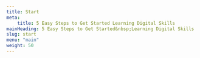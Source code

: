 ```yaml
---
title: Start
meta:
    title: 5 Easy Steps to Get Started Learning Digital Skills
mainHeading: 5 Easy Steps to Get Started&nbsp;Learning Digital Skills
slug: start
menu: "main"
weight: 50
---
```

